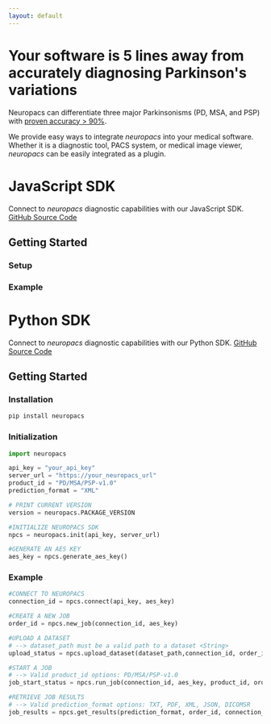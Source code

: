 ```yaml
---
layout: default
---
```


# Your software is 5 lines away from accurately diagnosing Parkinson's variations

Neuropacs can differentiate three major Parkinsonisms (PD, MSA, and PSP) with [proven accuracy > 90%](https://neuropacs.com).

We provide easy ways to integrate _neuropacs_ into your medical software. Whether it is a diagnostic tool, PACS system, or medical image viewer, _neuropacs_ can be easily integrated as a plugin.

# JavaScript SDK

Connect to _neuropacs_ diagnostic capabilities with our JavaScript SDK. [GitHub Source Code](https://github.com/neuropacs/neuropacs-js-sdk)

## Getting Started

### Setup

### Example

# Python SDK

Connect to _neuropacs_ diagnostic capabilities with our Python SDK. [GitHub Source Code](https://github.com/neuropacs/neuropacs-py-sdk)

## Getting Started

### Installation

```bash
pip install neuropacs
```

### Initialization

```py
import neuropacs

api_key = "your_api_key"
server_url = "https://your_neuropacs_url"
product_id = "PD/MSA/PSP-v1.0"
prediction_format = "XML"

# PRINT CURRENT VERSION
version = neuropacs.PACKAGE_VERSION

#INITIALIZE NEUROPACS SDK
npcs = neuropacs.init(api_key, server_url)

#GENERATE AN AES KEY
aes_key = npcs.generate_aes_key()
```

### Example

```py
#CONNECT TO NEUROPACS
connection_id = npcs.connect(api_key, aes_key)

#CREATE A NEW JOB
order_id = npcs.new_job(connection_id, aes_key)

#UPLOAD A DATASET
# --> dataset_path must be a valid path to a dataset <String>
upload_status = npcs.upload_dataset(dataset_path,connection_id, order_id, aes_key)

#START A JOB
# --> Valid product_id options: PD/MSA/PSP-v1.0
job_start_status = npcs.run_job(connection_id, aes_key, product_id, order_id)

#RETRIEVE JOB RESULTS
# --> Valid prediction_format options: TXT, PDF, XML, JSON, DICOMSR
job_results = npcs.get_results(prediction_format, order_id, connection_id, aes_key)
```
